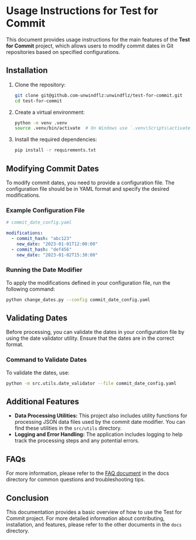 # Usage Instructions for Test for Commit

This document provides usage instructions for the main features of the **Test for Commit** project, which allows users to modify commit dates in Git repositories based on specified configurations.

## Installation

1. Clone the repository:
   ```bash
   git clone git@github.com-unwindflz:unwindflz/test-for-commit.git
   cd test-for-commit
   ```

2. Create a virtual environment:
   ```bash
   python -m venv .venv
   source .venv/bin/activate  # On Windows use `.venv\Scripts\activate`
   ```

3. Install the required dependencies:
   ```bash
   pip install -r requirements.txt
   ```

## Modifying Commit Dates

To modify commit dates, you need to provide a configuration file. The configuration file should be in YAML format and specify the desired modifications.

### Example Configuration File

```yaml
# commit_date_config.yaml

modifications:
  - commit_hash: "abc123"
    new_date: "2023-01-01T12:00:00"
  - commit_hash: "def456"
    new_date: "2023-01-02T15:30:00"
```

### Running the Date Modifier

To apply the modifications defined in your configuration file, run the following command:
```bash
python change_dates.py --config commit_date_config.yaml
```

## Validating Dates

Before processing, you can validate the dates in your configuration file by using the date validator utility. Ensure that the dates are in the correct format.

### Command to Validate Dates

To validate the dates, use:
```bash
python -m src.utils.date_validator --file commit_date_config.yaml
```

## Additional Features

- **Data Processing Utilities:** This project also includes utility functions for processing JSON data files used by the commit date modifier. You can find these utilities in the `src/utils` directory.
- **Logging and Error Handling:** The application includes logging to help track the processing steps and any potential errors.

## FAQs
For more information, please refer to the [FAQ document](FAQ.md) in the docs directory for common questions and troubleshooting tips.

## Conclusion
This documentation provides a basic overview of how to use the Test for Commit project. For more detailed information about contributing, installation, and features, please refer to the other documents in the `docs` directory.